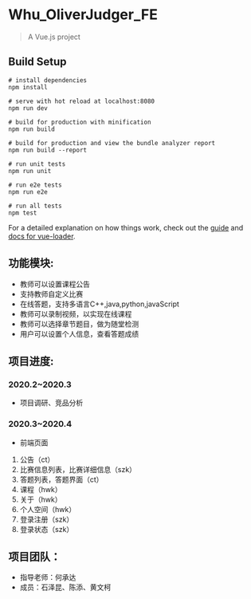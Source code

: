 # Whu_OliverJudger_FE

> A Vue.js project

## Build Setup

``` 
# install dependencies
npm install

# serve with hot reload at localhost:8080
npm run dev

# build for production with minification
npm run build

# build for production and view the bundle analyzer report
npm run build --report

# run unit tests
npm run unit

# run e2e tests
npm run e2e

# run all tests
npm test
```

For a detailed explanation on how things work, check out the [guide](http://vuejs-templates.github.io/webpack/) and [docs for vue-loader](http://vuejs.github.io/vue-loader).


## 功能模块:
- 教师可以设置课程公告
- 支持教师自定义比赛
- 在线答题，支持多语言C++,java,python,javaScript
- 教师可以录制视频，以实现在线课程
- 教师可以选择章节题目，做为随堂检测
- 用户可以设置个人信息，查看答题成绩

## 项目进度:
### 2020.2~2020.3
- 项目调研、竞品分析
### 2020.3~2020.4
- 前端页面
1. 公告（ct）
2. 比赛信息列表，比赛详细信息（szk）
3. 答题列表，答题界面（ct）
4. 课程（hwk）
5. 关于（hwk）
6. 个人空间（hwk）
7. 登录注册（szk）
8. 登录状态（szk）

## 项目团队：
- 指导老师：何承达 
- 成员：石泽昆、陈添、黄文柯

